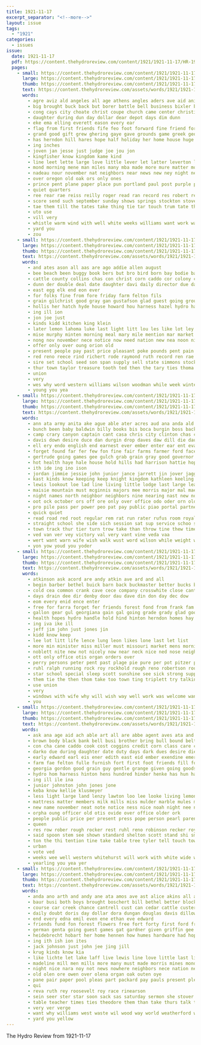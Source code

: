 ```yaml
---
title: 1921-11-17
excerpt_separator: "<!--more-->"
layout: issue
tags:
  - "1921"
categories:
  - issues
issue:
  date: 1921-11-17
  pdf: https://content.thehydroreview.com/content/1921/1921-11-17/HR-1921-11-17.pdf
  pages:
    - small: https://content.thehydroreview.com/content/1921/1921-11-17/small/HR-1921-11-17-01.jpg
      large: https://content.thehydroreview.com/content/1921/1921-11-17/large/HR-1921-11-17-01.jpg
      thumb: https://content.thehydroreview.com/content/1921/1921-11-17/thumbnails/HR-1921-11-17-01.jpg
      text: https://content.thehydroreview.com/assets/words/1921/1921-11-17/HR-1921-11-17-01.txt
      words:
        - agre aviz ald angeles all age athens angles aders ave aid anita and ain adkins are
        - big brought buck back but borer battle bell business bixler ball bel been busi ber baer bryan bossler blow babe both brothers brother
        - cong cays city choate christ coupe church came center christian cane cass close candies contin cost cake currey
        - daughter during dun day dollar dear depot days dim dunn
        - eke ema elling everett eason every ear
        - flag from first friends fife feo foot forward fine friend fork frank front fort fade ford forty field former full few forge fun for
        - grand good gift grew ghering gaye gave grounds game greek george
        - has herndon hill hares hope half holiday her home house huge had hin host hattie hee high how hard hydro honor heard hes
        - ing inches
        - joven jan jesse just judge joe jou jon
        - kingfisher know kingdom kame kind
        - line leet lette large love little lever let latter leverton learner letter live lafer lose lines los like lam ludwick
        - mond morning mene man miles many mba made more mure matter mobile miss
        - nadeau nour november nat neighbors near news new ney night nee
        - over oregon old oak ors only ones
        - prince pent plane paper place pun portland paul post purple pete prayer pha part pee
        - quiet quarters
        - ree rear rae reiss reilly roger read ran record res robert renta records rie
        - score send such september sunday shows springs stockton stove salesman south shown sua sae school strength see sang still seda sie saturday small sue star starring sunshine sales say son street second santa state sire sur stuck
        - tae them till the tates take thing tie tar touch trum tate thi track tat tague truly tur taylor tien trip table then texas tall
        - uto use
        - vill very
        - whistle warm wind with well white weeks williams want work was wane will write woolen wife wayne
        - yard you
        - zou
    - small: https://content.thehydroreview.com/content/1921/1921-11-17/small/HR-1921-11-17-02.jpg
      large: https://content.thehydroreview.com/content/1921/1921-11-17/large/HR-1921-11-17-02.jpg
      thumb: https://content.thehydroreview.com/content/1921/1921-11-17/thumbnails/HR-1921-11-17-02.jpg
      text: https://content.thehydroreview.com/assets/words/1921/1921-11-17/HR-1921-11-17-02.txt
      words:
        - and ates ason all aas are ago addie allen august
        - bee beach been buggy book bers but bro bird born bay bodie bar block bie bene
        - cattle county collins chas con christ corn caddo cor colony credit clerk cash col colt car crissman care can cake court cold cotton champion cuban city
        - dunn der double deal date daughter davi daily director due day
        - east egg elk end eon ever
        - for folks fine from fore friday farm felton fils
        - grain gilchrist good gray gan gustafson glad guest going ground grandson graham given
        - hollis her hatch hyde house howard hou harness hazel hydro hart henry horse had herd hardware half hand heft head held has home
        - ing ill ion
        - jon joe just
        - kinds kidd kitchen king klein
        - later lemon lahoma luke last light litt lou les like lot ley living ling let
        - mise murphy minten morning meal mary mile mention mar market montell much mares milk miss made mand mound melean maulden mare masoner monday
        - nong nov november nece notice now need nation new nea noon night north
        - offer only over oung orion old
        - present people pay past price pleasant poke pounds pent pain pass phe pope per
        - red reno reece rind richert rode raymond ruth record ren rae rath recor
        - sire set school seed son span supply sell state simmons stock stuff sunda sun stover saturday stretch such street smaller states sales shaw sale said spring sarge shall subject sunday single
        - thur town taylor treasure tooth ted then the tary ties thoma try tom ton them too tinner tin
        - union
        - very
        - wes why word western williams wilson woodman while week winter went wife wheat wagon will wright weather work world was wil ware with
        - young you yea
    - small: https://content.thehydroreview.com/content/1921/1921-11-17/small/HR-1921-11-17-03.jpg
      large: https://content.thehydroreview.com/content/1921/1921-11-17/large/HR-1921-11-17-03.jpg
      thumb: https://content.thehydroreview.com/content/1921/1921-11-17/thumbnails/HR-1921-11-17-03.jpg
      text: https://content.thehydroreview.com/assets/words/1921/1921-11-17/HR-1921-11-17-03.txt
      words:
        - ann ata army anita ake ague able ater acres aud ana anda ald all appleman and ave are
        - bunch been baby baldwin billy books bis boca burgin boss back balch ball brought body barbe big blow burgman boze bal burn baptist below bible burrell brother better break barn boy balan business ber bess beard best bring but britt bas bieler balance begin bart bows born began board
        - camp crary canyon captain cant casa chris city clinton chas chapel clanahan church close ching cordial chance corn clever course custer champ class cane come cattle came center can conte cast christ cor clear car
        - davis down desire duce dan durgin drop daves daw dill die daughter doing don doo death dodds der dandy done during duty day dungan dock driver dest dinner dainty december
        - ell ery endo english end earnest ever ember enter ear ent evangelist eve east eben eon every even earner embers early edith
        - forget found far fer few fon fine fair farms farmer ford face farm fie for fama foot fight fee friends fife from first finder fow free fire firm friday former fate
        - gertrude going games gee gulch grab grain gray good governor gil goes gustave greet gave graham given gone gravely guest gra guers grown goatee ging greeson gain griffin
        - hot health haye hale house hold hills had harrison hattie hope her head heart hare hour held home hell high hoy hydro hinton hed him hoss hose has hatch hie hearty hand hack hey hut half huy heen
        - ith ide ing ino ison
        - jordan jimmie jessie john junior jance jarrett jin jover jagger job jungles jacob just
        - kast kinds know keeping keep knight kingdom kathleen keeling
        - lewis lookout loe lad line living little lodge last large league life lor lever late look lock law lose lead lone like lee lett live left lus lately leedy let
        - maisie mountain must mcginnis majors mee morris major mal mae man mis main miss memory made miller many mine marriage moth ming might miles means mor money mortis more mighty murphy maat monday most members morning mesh men mccord
        - night names north neighbor neighbors nine nearing nast new now nov never nol needs nove not newsom nat nee nevel near ning
        - oot ock october ors off ore only over office odo oder orn old oring orr
        - pro pile pass per power peo pat pay public piao portal partner pastor pent people punch present pretty potter peter pilot princess par pray por promise phe pasty pry
        - quick quiet
        - read road red root regular rem rat run rater rufus room royal rook ripley ris rea russell rold ranch ried race ren rent ran
        - straight school she side sich session sat sup service schoo set short socie sal stanley seth start state sunday smoke smelter seems saturday stock song style sot stay search said sak still starr sun serie swell sho shaw shell such stage shack single sop ser show sor sweat silence send safe shall seen spring shells sheil say six stunz saw sare see stands special shela spikes son sin
        - town track thur tier turn trow take than throw tine thew times teh thea ton team tee tim tou try tain toms toh toney tips thing trial table tha tah tar them the thet timber tran tell tarbell toma tut ties towns then tey tad taken tie tittle
        - ved van ver vey victory val very vant vine veda vaa
        - wert want warn wife wish walk wust word wilson while weight was wey work wold worth with weaving walter walt week will west wee went working white win watch way weatherford well wax
        - yon yow youd you yoder
    - small: https://content.thehydroreview.com/content/1921/1921-11-17/small/HR-1921-11-17-04.jpg
      large: https://content.thehydroreview.com/content/1921/1921-11-17/large/HR-1921-11-17-04.jpg
      thumb: https://content.thehydroreview.com/content/1921/1921-11-17/thumbnails/HR-1921-11-17-04.jpg
      text: https://content.thehydroreview.com/assets/words/1921/1921-11-17/HR-1921-11-17-04.txt
      words:
        - atkinson ask acord are andy atkin ave ard and all
        - begin barber bethel buick barn back buckmaster better bucks business been bring bulk butcher big both bor boys body boy bill
        - cold cea common crank cave cece company crosswhite close cant cedar class clinesmith cattle confer cobb chronic choate con cough chairs cheeks cecile church chi case chet champlin clair cecil come car city can
        - days drain dee dir denby door dau dave din don day dec dow
        - eom every enid ence enter
        - free for farra forget fer friends forest fond from frank fam fill friday fun fine fulton few farr fresh
        - gallon gear gul georgiana gain gal going grade grady glad good gas gearing goods
        - health hopes hydro handle hold hind hinton herndon homes hay hee heart her hour house high him har had home hopewell hard hands hunting
        - ing iva ike ill
        - jeff jim john just jones jin
        - kidd know keep
        - lee lot litt life lence lung leon likes lone last let list
        - more min minister miss miller must missouri market mens morning mary mates made martin much many man maybe masini mathis may monday means mcelhinney mills mission
        - noblett nite new not nicely now near neck nice ned nose neighbors nov north news nay notice night
        - ott only office otis organ orders over
        - perry persons peter pent past plage pie pure per pot pitzer people palace peri pretty pray plenty person power paper
        - ruhl ralph running rock roy rockhold rough reno robertson round room reynolds route
        - star school special sleep scott sunshine see sick strong supper sary sund state sellars saturday say son service sunday sin sun sister steve simple sing she sand stover sei sale steele shall side sunda
        - them tie the then thom take too town ting triplett try talkington
        - use union
        - very
        - windows with wife why will wish way well work was welcome want week weatherford wearing winter west wonder white whitely went
        - you
    - small: https://content.thehydroreview.com/content/1921/1921-11-17/small/HR-1921-11-17-05.jpg
      large: https://content.thehydroreview.com/content/1921/1921-11-17/large/HR-1921-11-17-05.jpg
      thumb: https://content.thehydroreview.com/content/1921/1921-11-17/thumbnails/HR-1921-11-17-05.jpg
      text: https://content.thehydroreview.com/assets/words/1921/1921-11-17/HR-1921-11-17-05.txt
      words:
        - ask ana age aid ach able art all are abbe agent aves ata and ain armenia
        - brown body black bank bell busi brother bring bull bound belt bay back brood but burner bates business buyers barre banner been binder
        - con cha cane caddo cook cost coggins credit corn class care cons clock canton colt cause cattle chairs cox come cecil county cash chair clerk couch christ cream church city coe clyde cobb child can call crete
        - darko due during daughter date duty days dark dues desire dies day dees dancona dee deere dinner
        - early edward earl eis ener edith east eid ember exendine emerson ean end embers every eld
        - farm fae felton fulle furnish fort first foot friends fill forth foster from for fine free fruit few fresh
        - georgia gordon good grain guy gentle grange given going goods gift givin gardner
        - hydro hom harness hinton hens hundred hinder henke has hun harne her handle him home homa held horse hobart hoffman hose hay head heater
        - ing ill ile ina
        - junior johnston john jones jone
        - keba know kellie klusmeyer
        - less light large land lenzy lawton loo lee looke living lemon lute lunch lister like left last live
        - mattress matter members milk mills miss mulder marble mules morning moline mau man many miles monday main mon meal may must made mong mil mower money mare
        - new name november neat note notice ness nice noah night nee north now near
        - orpha oung officer old otis ovide over office older ork
        - people public price per present press pope person pearl parent pay port prime peoples persons president pure prairie
        - queen
        - res row rober rough rocker rest ruhl reno robinson recker roy rey rials roan regular robertson rain roup read red roberts rob register
        - said spoon stem see shown standard shelton scott stand shi smooth state states seven shirk school stoy short straus sus sow sell saturday sal span set smith six star stock store shall spray soon stay son sup sed service shape stove south sale sun sch springs sunday
        - ton the thi tention tine take table tree tyler tell touch towns thet them tia ties tark town till
        - urban
        - vote ved
        - weeks wee well western whitehurst will work with white wide was war write west way world wagon wheat wit wall wieland walt washer weatherford
        - yearling you yea yer
    - small: https://content.thehydroreview.com/content/1921/1921-11-17/small/HR-1921-11-17-06.jpg
      large: https://content.thehydroreview.com/content/1921/1921-11-17/large/HR-1921-11-17-06.jpg
      thumb: https://content.thehydroreview.com/content/1921/1921-11-17/thumbnails/HR-1921-11-17-06.jpg
      text: https://content.thehydroreview.com/assets/words/1921/1921-11-17/HR-1921-11-17-06.txt
      words:
        - anda ano arth and andy ane ata amos ave ast alice akins all are
        - baur busi both boys brought boschert bill bethel better block ben begin been bring bhatt box billie bros burkhalter braly bond bigger
        - course car creek chance cantrell cust can cedar cattle custer chester christmas cope carry cheap conte city come class cant cause
        - daily doubt doris day dollar dora dungan douglas davis dillow dinner
        - end every edna emil even ene ethan eve edward
        - friends fund fon forest flowers free fort forty first ford from fine fost field for foote
        - german genta going guest games gat gardner given griffin gee
        - heidebrecht hobart her home hennen how humes hardware had hope herbert haul harry held happy hattie hydro harms house holland habit hainline hinton helen hume holl hadi homes hest heen hert heres hou holding hour horr
        - ing ith ish ion ites
        - jack johnson just john jee jing jill
        - krug kinds know kia
        - like lichte let lake laff live lewis line love little last living left late life lucky
        - madeline mill men mills more many must made morris mines mond mon monday much miss music moore monda meno
        - night nice nara noy not news nowhere neighbors nece nation new numbers nade nera ness nick newton ning nov
        - old olen ore owen over olena organ oak outen oye
        - pane pair paper pool pleas part packard pay pauls present pleasant place poles purchase price pine
        - qui
        - reva ruth rey roosevelt roy race rinearson
        - sein seer ster star soon sack sas saturday sermon she stover sister say school standard service shall soo supply sun scott sena shey sad see samuel son sugar sunday ser store sund shor sale
        - table teacher times ties theodore them than take thurs talk thomas the timber takes train
        - very ver verge
        - want why williams west waste wil wood way world weatherford while will wie wife with wiek whitley was wyatt week win weh white war
        - yard you yellow
---
```


The Hydro Review from 1921-11-17

<!--more-->

